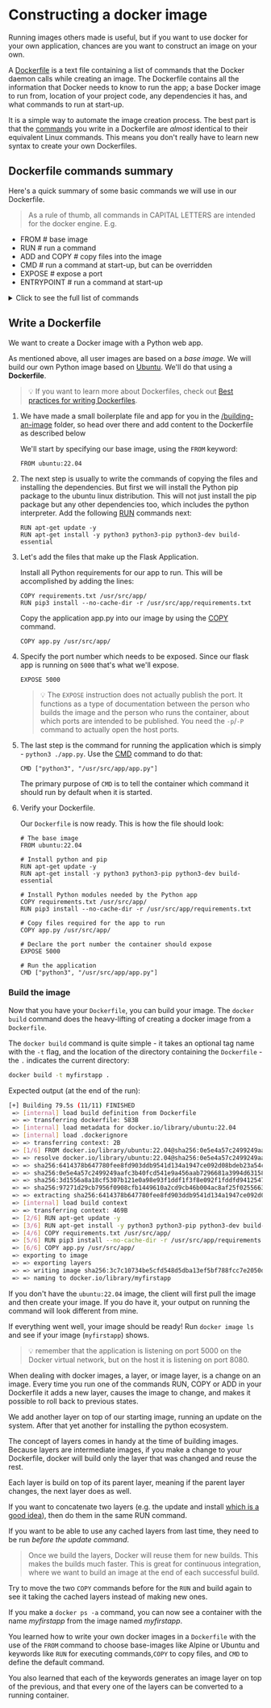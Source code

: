 # Constructing a docker image

Running images others made is useful, but if you want to use docker for your own application,
chances are you want to construct an image on your own.

A [Dockerfile](https://docs.docker.com/reference/dockerfile/) is a text file containing a list of
commands that the Docker daemon calls while creating an image. The Dockerfile contains all the
information that Docker needs to know to run the app; a base Docker image to run from, location of
your project code, any dependencies it has, and what commands to run at start-up.

It is a simple way to automate the image creation process. The best part is that the
[commands](https://docs.docker.com/reference/dockerfile/) you write in a Dockerfile are _almost_
identical to their equivalent Linux commands. This means you don't really have to learn new syntax
to create your own Dockerfiles.

## Dockerfile commands summary

Here's a quick summary of some basic commands we will use in our Dockerfile.

> As a rule of thumb, all commands in CAPITAL LETTERS are intended for the docker engine. E.g.

- FROM # base image
- RUN # run a command
- ADD and COPY # copy files into the image
- CMD # run a command at start-up, but can be overridden
- EXPOSE # expose a port
- ENTRYPOINT # run a command at start-up

<details>
<summary>Click to see the full list of commands</summary>

Details:

- `FROM` is always the first item in the Dockerfile. It is a requirement that the Dockerfile starts
  with the `FROM` command. Images are created in layers, which means you can use another image as
  the base image for your own. The `FROM` command defines your base layer. As argument, it takes
  the name of the image. Optionally, you can add the Docker Hub username of the maintainer and
  image version, in the format `username/imagename:version`.

- `RUN` is used to build up the image you're creating. For each `RUN` command, Docker will run the
  command then create a new layer of the image. This way you can roll back your image to previous
  states easily. The syntax for a `RUN` instruction is to place the full text of the shell command
  after the `RUN` (e.g., `RUN mkdir /user/local/foo`). This will automatically run in a `/bin/sh`
  shell. You can define a different shell like this: `RUN /bin/bash -c 'mkdir /user/local/foo'`

- `COPY` copies local files into the container. The files need to be in the same folder (or a sub
  folder) as the Dockerfile itself. An example is copying the requirements for a python app into
  the container: `COPY requirements.txt /usr/src/app/`.

- `ADD` should only be used if you want to copy and unpack a tar file into the image. In any other
  case, use `COPY`. `ADD` can also be used to add a file directly from an URL; consider whether
  this is good practice.

- `CMD` defines the commands that will run on the image at start-up. Unlike a `RUN`, this does not
  create a new layer for the image, but simply runs the command. There can only be one `CMD` in a
  Dockerfile. If you need to run multiple commands, the best way to do that is to have the `CMD`
  run a script. `CMD` requires that you tell it where to run the command, unlike `RUN`. So example
  `CMD` commands would be:

```dockerfile
  CMD ["python3", "./app.py"]

  CMD ["/bin/bash", "echo", "Hello World"]
```

- `EXPOSE` creates a hint for users of an image that provides services on ports. It is included in
  the information which can be retrieved via `$ docker inspect <container-id>`.

> **Note:** The `EXPOSE` command does not actually make any ports accessible to the host! Instead,
> this requires publishing ports by means of the `-p` or `-P` flag when using `$ docker run`.

- `ENTRYPOINT` configures a command that will run no matter what the user specifies at runtime.

> :bulb: this is not the full list of commands, but the ones you will be using in the exercise. For
> a full list, see the [Dockerfile reference](https://docs.docker.com/engine/reference/builder/).

</details>

## Write a Dockerfile

We want to create a Docker image with a Python web app.

As mentioned above, all user images are based on a _base image_. We will build our own Python image
based on [Ubuntu](https://hub.docker.com/_/ubuntu/). We'll do that using a **Dockerfile**.

> :bulb: If you want to learn more about Dockerfiles, check out [Best practices for writing
> Dockerfiles](https://docs.docker.com/engine/userguide/eng-image/dockerfile_best-practices/).

1. We have made a small boilerplate file and app for you in the [/building-an-image](./building-an-image/)
   folder, so head over there and add content to the Dockerfile as described below

   We'll start by specifying our base image, using the `FROM` keyword:

   ```docker
   FROM ubuntu:22.04
   ```

1. The next step is usually to write the commands of copying the files and installing the
   dependencies. But first we will install the Python pip package to the ubuntu linux distribution.
   This will not just install the pip package but any other dependencies too, which includes the
   python interpreter. Add the following [RUN](https://docs.docker.com/engine/reference/builder/#run)
   commands next:

   ```docker
   RUN apt-get update -y
   RUN apt-get install -y python3 python3-pip python3-dev build-essential
   ```

1. Let's add the files that make up the Flask Application.

   Install all Python requirements for our app to run. This will be accomplished by adding the lines:

   ```docker
   COPY requirements.txt /usr/src/app/
   RUN pip3 install --no-cache-dir -r /usr/src/app/requirements.txt
   ```

   Copy the application app.py into our image by using the
   [COPY](https://docs.docker.com/engine/reference/builder/#copy) command.

   ```docker
   COPY app.py /usr/src/app/

   ```

1. Specify the port number which needs to be exposed. Since our flask app is running on `5000`
   that's what we'll expose.

   ```docker
   EXPOSE 5000
   ```

   > :bulb: The `EXPOSE` instruction does not actually publish the port.
   > It functions as a type of documentation between the person who builds the
   > image and the person who runs the container,
   > about which ports are intended to be published.
   > You need the `-p`/`-P` command to actually open the host ports.

1. The last step is the command for running the application which is simply - `python3 ./app.py`.
   Use the [CMD](https://docs.docker.com/engine/reference/builder/#cmd) command to do that:

   ```docker
   CMD ["python3", "/usr/src/app/app.py"]
   ```

   The primary purpose of `CMD` is to tell the container which command it should run by default
   when it is started.

1. Verify your Dockerfile.

   Our `Dockerfile` is now ready. This is how the file should look:

   ```docker
   # The base image
   FROM ubuntu:22.04

   # Install python and pip
   RUN apt-get update -y
   RUN apt-get install -y python3 python3-pip python3-dev build-essential

   # Install Python modules needed by the Python app
   COPY requirements.txt /usr/src/app/
   RUN pip3 install --no-cache-dir -r /usr/src/app/requirements.txt

   # Copy files required for the app to run
   COPY app.py /usr/src/app/

   # Declare the port number the container should expose
   EXPOSE 5000

   # Run the application
   CMD ["python3", "/usr/src/app/app.py"]
   ```

### Build the image

Now that you have your `Dockerfile`, you can build your image. The `docker build` command does the
heavy-lifting of creating a docker image from a `Dockerfile`.

The `docker build` command is quite simple - it takes an optional tag name with the `-t` flag, and
the location of the directory containing the `Dockerfile` - the `.` indicates the current directory:

``` bash
docker build -t myfirstapp .
```

Expected output (at the end of the run):

``` bash
[+] Building 79.5s (11/11) FINISHED                                                                                                      docker:default
 => [internal] load build definition from Dockerfile                                                                                               0.1s
 => => transferring dockerfile: 583B                                                                                                               0.0s
 => [internal] load metadata for docker.io/library/ubuntu:22.04                                                                                    1.6s
 => [internal] load .dockerignore                                                                                                                  0.0s
 => => transferring context: 2B                                                                                                                    0.0s
 => [1/6] FROM docker.io/library/ubuntu:22.04@sha256:0e5e4a57c2499249aafc3b40fcd541e9a456aab7296681a3994d631587203f97                              4.9s
 => => resolve docker.io/library/ubuntu:22.04@sha256:0e5e4a57c2499249aafc3b40fcd541e9a456aab7296681a3994d631587203f97                              0.0s
 => => sha256:6414378b647780fee8fd903ddb9541d134a1947ce092d08bdeb23a54cb3684ac 29.54MB / 29.54MB                                                   1.2s
 => => sha256:0e5e4a57c2499249aafc3b40fcd541e9a456aab7296681a3994d631587203f97 6.69kB / 6.69kB                                                     0.0s
 => => sha256:3d1556a8a18cf5307b121e0a98e93f1ddf1f3f8e092f1fddfd941254785b95d7 424B / 424B                                                         0.0s
 => => sha256:97271d29cb7956f0908cfb1449610a2cd9cb46b004ac8af25f0255663eb364ba 2.30kB / 2.30kB                                                     0.0s
 => => extracting sha256:6414378b647780fee8fd903ddb9541d134a1947ce092d08bdeb23a54cb3684ac                                                          3.3s
 => [internal] load build context                                                                                                                  0.0s
 => => transferring context: 469B                                                                                                                  0.0s
 => [2/6] RUN apt-get update -y                                                                                                                    9.1s
 => [3/6] RUN apt-get install -y python3 python3-pip python3-dev build-essential                                                                  54.2s
 => [4/6] COPY requirements.txt /usr/src/app/                                                                                                      0.1s 
 => [5/6] RUN pip3 install --no-cache-dir -r /usr/src/app/requirements.txt                                                                         4.6s 
 => [6/6] COPY app.py /usr/src/app/                                                                                                                0.1s 
 => exporting to image                                                                                                                             4.6s 
 => => exporting layers                                                                                                                            4.6s 
 => => writing image sha256:3c7c10734be5cfd548d5dba13ef5bf788fcc7e2050d1e8ecf4979801fee45ce9                                                       0.0s 
 => => naming to docker.io/library/myfirstapp 

```

If you don't have the `ubuntu:22.04` image, the client will first pull the image and then create
your image. If you do have it, your output on running the command will look different from mine.

If everything went well, your image should be ready! Run `docker image ls` and see if your image
(`myfirstapp`) shows.

> :bulb: remember that the application is listening on port 5000 on the Docker virtual network, but
> on the host it is listening on port 8080.

When dealing with docker images, a layer, or image layer, is a change on an image. Every time you
run one of the commands RUN, COPY or ADD in your Dockerfile it adds a new layer, causes the image
to change, and makes it possible to roll back to previous states.

We add another layer on top of our starting image, running an update on the system. After that yet
another for installing the python ecosystem.

The concept of layers comes in handy at the time of building images. Because layers are
intermediate images, if you make a change to your Dockerfile, docker will build only the layer that
was changed and reuse the rest.

Each layer is build on top of its parent layer, meaning if the parent layer changes, the next layer
does as well.

If you want to concatenate two layers (e.g. the update and install [which is a good
idea](https://docs.docker.com/engine/userguide/eng-image/dockerfile_best-practices/#run)), then do
them in the same RUN command.

If you want to be able to use any cached layers from last time, they need to be run _before the
update command_.

> Once we build the layers, Docker will reuse them for new builds. This makes the builds much
> faster. This is great for continuous integration, where we want to build an image at the end of
> each successful build.

Try to move the two `COPY` commands before for the `RUN` and build again to see it taking the
cached layers instead of making new ones.

If you make a `docker ps -a` command, you can now see a container with the name _myfirstapp_ from
the image named _myfirstapp_.

You learned how to write your own docker images in a `Dockerfile` with the use of the `FROM`
command to choose base-images like Alpine or Ubuntu and keywords like `RUN` for executing
commands,`COPY` to copy files, and `CMD` to define the default command.

You also learned that each of the keywords generates an image layer on top of the previous, and
that every one of the layers can be converted to a running container.
